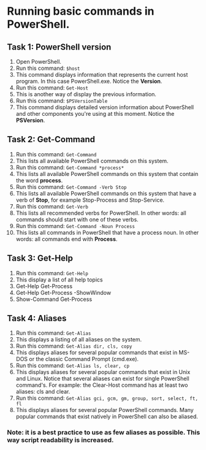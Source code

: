 # Running basic commands in PowerShell.

## Task 1: PowerShell version
1. Open PowerShell.
1. Run this command: ```$host```
1. This command displays information that represents the current host program. In this case PowerShell.exe. Notice the **Version**.
1. Run this command: ```Get-Host```
1. This is another way of display the previous information.
1. Run this command: ```$PSVersionTable```
1. This command displays detailed version information about PowerShell and other components you're using at this moment. Notice the **PSVersion**.


## Task 2: Get-Command
1. Run this command: ```Get-Command```
1. This lists all available PowerShell commands on this system.
1. Run this command: ```Get-Command *process*```
1. This lists all available PowerShell commands on this system that contain the word **process**.
1. Run this command: ```Get-Command -Verb Stop```
1. This lists all available PowerShell commands on this system that have a verb of **Stop**, for example Stop-Process and Stop-Service.
1. Run this command: ```Get-Verb```
1. This lists all recommended verbs for PowerShell. In other words: all commands should start with one of these verbs.
1. Run this command: ```Get-Command -Noun Process```
1. This lists all commands in PowerShell that have a process noun. In other words: all commands end with **Process**.


## Task 3: Get-Help
1. Run this command: ```Get-Help```
1. This display a list of all help topics
1. Get-Help Get-Process
1. Get-Help Get-Process -ShowWindow
1. Show-Command Get-Process


## Task 4: Aliases
1. Run this command: ```Get-Alias```
1. This displays a listing of all aliases on the system.
1. Run this command: ```Get-Alias dir, cls, copy```
1. This displays aliases for several popular commands that exist in MS-DOS or the classic Command Prompt (cmd.exe).
1. Run this command: ```Get-Alias ls, clear, cp```
1. This displays aliases for several popular commands that exist in Unix and Linux. Notice that several aliases can exist for single PowerShell command's. For example: the Clear-Host command has at least two aliases: cls and clear.
1. Run this command: ```Get-Alias gci, gcm, gm, group, sort, select, ft, fl```
1. This displays aliases for several popular PowerShell commands. Many popular commands that exist natively in PowerShell can also be aliased.

### Note: it is a best practice to use as few aliases as possible. This way script readability is increased.
